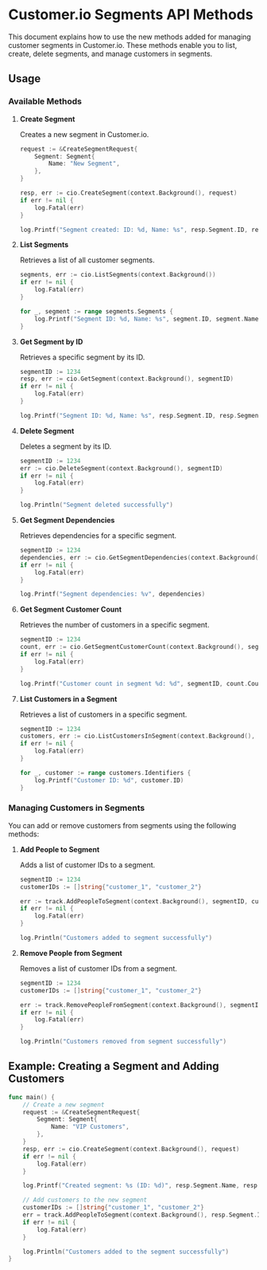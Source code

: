 # Customer.io Segments API Methods

This document explains how to use the new methods added for managing customer segments in Customer.io. These methods enable you to list, create, delete segments, and manage customers in segments.

## Usage

### Available Methods

1. **Create Segment**

   Creates a new segment in Customer.io.

    ```go
    request := &CreateSegmentRequest{
		Segment: Segment{
			Name: "New Segment",
		},
	}

	resp, err := cio.CreateSegment(context.Background(), request)
	if err != nil {
		log.Fatal(err)
	}

	log.Printf("Segment created: ID: %d, Name: %s", resp.Segment.ID, resp.Segment.Name)
    ```

2. **List Segments**

   Retrieves a list of all customer segments.

    ```go
    segments, err := cio.ListSegments(context.Background())
    if err != nil {
        log.Fatal(err)
    }

    for _, segment := range segments.Segments {
        log.Printf("Segment ID: %d, Name: %s", segment.ID, segment.Name)
    }
    ```

3. **Get Segment by ID**

   Retrieves a specific segment by its ID.

    ```go
    segmentID := 1234
	resp, err := cio.GetSegment(context.Background(), segmentID)
	if err != nil {
		log.Fatal(err)
	}

	log.Printf("Segment ID: %d, Name: %s", resp.Segment.ID, resp.Segment.Name)
    ```

4. **Delete Segment**

   Deletes a segment by its ID.

    ```go
    segmentID := 1234
    err := cio.DeleteSegment(context.Background(), segmentID)
    if err != nil {
        log.Fatal(err)
    }

    log.Println("Segment deleted successfully")
    ```

5. **Get Segment Dependencies**

   Retrieves dependencies for a specific segment.

    ```go
    segmentID := 1234
    dependencies, err := cio.GetSegmentDependencies(context.Background(), segmentID)
    if err != nil {
        log.Fatal(err)
    }

    log.Printf("Segment dependencies: %v", dependencies)
    ```

6. **Get Segment Customer Count**

   Retrieves the number of customers in a specific segment.

    ```go
    segmentID := 1234
    count, err := cio.GetSegmentCustomerCount(context.Background(), segmentID)
    if err != nil {
        log.Fatal(err)
    }

    log.Printf("Customer count in segment %d: %d", segmentID, count.Count)
    ```

7. **List Customers in a Segment**

   Retrieves a list of customers in a specific segment.

    ```go
    segmentID := 1234
	customers, err := cio.ListCustomersInSegment(context.Background(), segmentID)
	if err != nil {
		log.Fatal(err)
	}

	for _, customer := range customers.Identifiers {
		log.Printf("Customer ID: %d", customer.ID)
	}
    ```

### Managing Customers in Segments

You can add or remove customers from segments using the following methods:

1. **Add People to Segment**

   Adds a list of customer IDs to a segment.

    ```go
    segmentID := 1234
	customerIDs := []string{"customer_1", "customer_2"}

	err := track.AddPeopleToSegment(context.Background(), segmentID, customerIDs)
	if err != nil {
		log.Fatal(err)
	}

	log.Println("Customers added to segment successfully")
    ```

2. **Remove People from Segment**

   Removes a list of customer IDs from a segment.

    ```go
    segmentID := 1234
	customerIDs := []string{"customer_1", "customer_2"}

	err := track.RemovePeopleFromSegment(context.Background(), segmentID, customerIDs)
	if err != nil {
		log.Fatal(err)
	}

	log.Println("Customers removed from segment successfully")
    ```

## Example: Creating a Segment and Adding Customers

```go
func main() {
    // Create a new segment
	request := &CreateSegmentRequest{
		Segment: Segment{
			Name: "VIP Customers",
		},
	}
	resp, err := cio.CreateSegment(context.Background(), request)
	if err != nil {
		log.Fatal(err)
	}

	log.Printf("Created segment: %s (ID: %d)", resp.Segment.Name, resp.Segment.ID)

	// Add customers to the new segment
	customerIDs := []string{"customer_1", "customer_2"}
	err = track.AddPeopleToSegment(context.Background(), resp.Segment.ID, customerIDs)
	if err != nil {
		log.Fatal(err)
	}

	log.Println("Customers added to the segment successfully")
}
